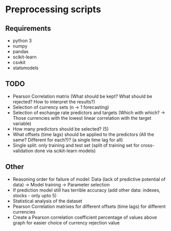 # Preprocessing scripts

## Requirements

- python 3
- numpy
- pandas
- scikit-learn
- csvkit
- statsmodels

## TODO

+ Pearson Correlation matrix (What should be kept? What should be rejected? How to interpret the results?)
+ Selection of currency sets (n -> 1 forecasting)
+ Selection of exchange rate predictors and targets (Which with which? -> Those currencies with the lowest linear correlation with the target variable)
+ How many predictors should be selected? (5)
+ What offsets (time lags) should be applied to the predictors (All the same? Different for each?)? (a single time lag for all)
+ Single split: only training and test set (split of training set for cross-validation done via scikit-learn models)

## Other

- Reasoning order for failure of model: Data (lack of predictive potential of data) -> Model training -> Parameter selection
- If prediction model still has terrible accuracy (add other data: indexes, stocks - only upto 5)
- Statistical analysis of the dataset
- Pearson Correlation matrixes for different offsets (time lags) for different currencies
- Create a Pearson correlation coefficient percentage of values above graph for easier choice of currency rejection value

